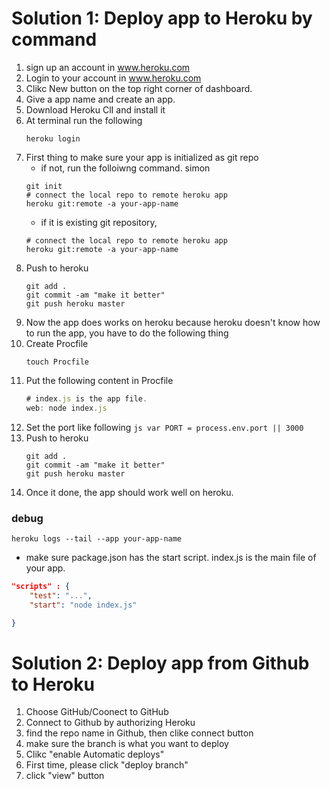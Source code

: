 # Solution 1: Deploy app to Heroku by command
1. sign up an account in www.heroku.com
2. Login to your account in www.heroku.com
3. Clikc New button on the top right corner of dashboard.
4. Give a app name and create an app.
5. Download Heroku ClI and install it
6. At terminal run the following 
    ```shell
    heroku login
    ```
7. First thing to make sure your app is initialized as git repo
    - if not, run the folloiwng command. simon
    ```shell
    git init
    # connect the local repo to remote heroku app
    heroku git:remote -a your-app-name
    ```
    - if it is existing git repository, 
    ```shell
    # connect the local repo to remote heroku app
    heroku git:remote -a your-app-name
    ```
8. Push to heroku
    ```shell
    git add .
    git commit -am "make it better"
    git push heroku master
    ```
9. Now the app does works on heroku because heroku doesn't know how to run the app, you have to do the following thing
10. Create Procfile
    ```shell
    touch Procfile
    ```
11. Put the following content in Procfile
    ```js
    # index.js is the app file.
    web: node index.js
    ```
12.  Set the port like following 
    ```js
    var PORT = process.env.port || 3000
    ```
13. Push to heroku
    ```shell
    git add .
    git commit -am "make it better"
    git push heroku master
    ```
14. Once it done, the app should work well on heroku.



### debug
```shell
heroku logs --tail --app your-app-name
```
- make sure package.json has the start script. index.js is the main file of your app.
```json
"scripts" : {
    "test": "...",
    "start": "node index.js" 

}
```

# Solution 2: Deploy app from Github to Heroku

1. Choose GitHub/Coonect to GitHub
2. Connect to Github by authorizing Heroku
3. find the repo name in Github, then clike connect button
4. make sure the branch is what you want to deploy
5. Clikc "enable Automatic deploys"
6. First time, please click "deploy branch"
7. click "view" button
